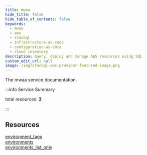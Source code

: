 ```yaml
---
title: mwaa
hide_title: false
hide_table_of_contents: false
keywords:
  - mwaa
  - aws
  - stackql
  - infrastructure-as-code
  - configuration-as-data
  - cloud inventory
description: Query, deploy and manage AWS resources using SQL
custom_edit_url: null
image: /img/stackql-aws-provider-featured-image.png
---
```


The mwaa service documentation.

:::info Service Summary

<div class="row">
<div class="providerDocColumn">
<span>total resources:&nbsp;<b>3</b></span><br />
</div>
</div>

:::

## Resources
<div class="row">
<div class="providerDocColumn">
<a href="/services/mwaa/environment_tags/">environment_tags</a><br />
<a href="/services/mwaa/environments/">environments</a>
</div>
<div class="providerDocColumn">
<a href="/services/mwaa/environments_list_only/">environments_list_only</a>
</div>
</div>